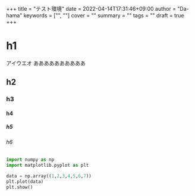 +++
title = "テスト環境"
date = 2022-04-14T17:31:46+09:00
author = "Da-hama"
keywords = ["", ""]
cover = ""
summary = ""
tags = ""
draft = true
+++

# h1
アイウエオ
ああああああああああ

## h2

### h3

#### h4

##### h5

###### h6

```python
import numpy as np
import matplotlib.pyplot as plt 

data = np.array((1,2,3,4,5,6,7))
plt.plot(data)
plt.show()
```
